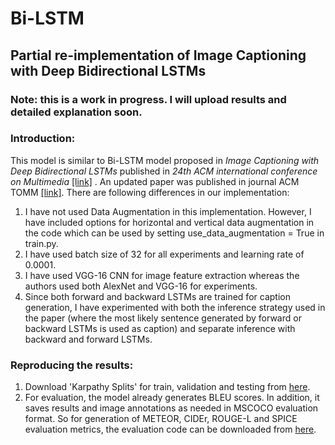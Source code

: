 # Bi-LSTM
## Partial re-implementation of Image Captioning with Deep Bidirectional LSTMs

### Note: this is a work in progress. I will upload results and detailed explanation soon.

### Introduction:
This model is similar to Bi-LSTM model proposed in _Image Captioning with Deep Bidirectional LSTMs_ published in _24th ACM international conference on Multimedia_ [[link]](https://dl.acm.org/doi/abs/10.1145/2964284.2964299) . An updated paper was published in journal ACM TOMM [[link]](https://dl.acm.org/doi/abs/10.1145/3115432).
There are following differences in our implementation:
1. I have not used Data Augmentation in this implementation. However, I have included options for horizontal and vertical data augmentation in the code which can be used by setting use_data_augmentation = True in train.py.
2. I have used batch size of 32 for all experiments and learning rate of 0.0001.
3. I have used VGG-16 CNN for image feature extraction whereas the authors used both AlexNet and VGG-16 for experiments.
4. Since both forward and backward LSTMs are trained for caption generation, I have experimented with both the inference strategy used in the paper (where the most likely sentence generated by forward or backward LSTMs is used as caption) and separate inference with backward and forward LSTMs.


### Reproducing the results:
1. Download 'Karpathy Splits' for train, validation and testing from [here](http://cs.stanford.edu/people/karpathy/deepimagesent/caption_datasets.zip).
2. For evaluation, the model already generates BLEU scores. In addition, it saves results and image annotations as needed in MSCOCO evaluation format. So for generation of METEOR, CIDEr, ROUGE-L and SPICE evaluation metrics, the evaluation code can be downloaded from [here](https://github.com/cocodataset/cocoapi/tree/master/PythonAPI).

